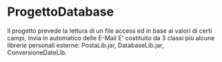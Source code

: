 # ProgettoDatabase
Il progetto prevede la lettura di un file access ed in base ai valori di certi campi, invia in automatico delle E-Mail
E' costituito da 3 classi più alcune librerie personali esterne: PostaLib.jar, DatabaseLib.jar, ConversioneDateLib.
